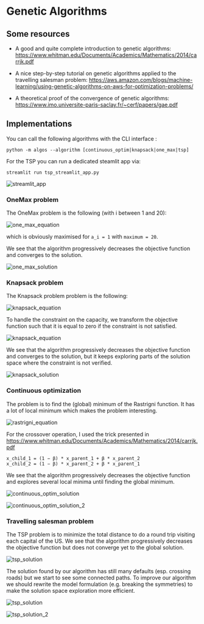 # Genetic Algorithms

## Some resources

- A good and quite complete introduction to genetic algorithms: 
  https://www.whitman.edu/Documents/Academics/Mathematics/2014/carrjk.pdf
  
- A nice step-by-step tutorial on genetic algorithms applied to the travelling salesman problem: 
  https://aws.amazon.com/blogs/machine-learning/using-genetic-algorithms-on-aws-for-optimization-problems/
  
- A theoretical proof of the convergence of genetic algorithms:
  https://www.imo.universite-paris-saclay.fr/~cerf/papers/gae.pdf
  
## Implementations

You can call the following algorithms with the CLI interface :
```
python -m algos --algorithm [continuous_optim|knapsack|one_max|tsp]
```

For the TSP you can run a dedicated steamlit app via:
```
streamlit run tsp_streamlit_app.py 
```

![streamlit_app](media/streamlit_tsp.gif)

### OneMax problem

The OneMax problem is the following (with i between 1 and 20):

![one_max_equation](media/one_max_equation.png)

which is obviously maximised for `a_i = 1` with `maximum = 20`.

We see that the algorithm progressively decreases the objective function and converges to the solution.

![one_max_solution](media/one_max.png)

### Knapsack problem

The Knapsack problem problem is the following:

![knapsack_equation](media/knapsack_equation.png)

To handle the constraint on the capacity, we transform the objective function such that it is equal to zero if the
constraint is not satisfied.

![knapsack_equation](media/knapsack_equation_2.png)

We see that the algorithm progressively decreases the objective function and converges to the solution, but it keeps
exploring parts of the solution space where the constraint is not verified.

![knapsack_solution](media/knapsack.png)

### Continuous optimization

The problem is to find the (global) minimum of the Rastrigni function. It has a lot of local minimum which makes the
problem interesting.

![rastrigni_equation](media/Rastrigin_function.png)

For the crossover operation, I used the trick presented in https://www.whitman.edu/Documents/Academics/Mathematics/2014/carrjk.pdf

```
x_child_1 = (1 − β) * x_parent_1 + β * x_parent_2
x_child_2 = (1 − β) * x_parent_2 + β * x_parent_1
```

We see that the algorithm progressively decreases the objective function and explores several local minima until
finding the global minimum.

![continuous_optim_solution](media/continuous_optim.png)

![continuous_optim_solution_2](media/continuous_optim_2.png)

### Travelling salesman problem

The TSP problem is to minimize the total distance to do a round trip visiting each capital of the US.
We see that the algorithm progressively decreases the objective function but does not converge yet to the global 
solution.

![tsp_solution](media/tsp.png)

The solution found by our algorithm has still many defaults (esp. crossing roads) but we start to see some connected
paths. To improve our algorithm we should rewrite the model formulation (e.g. breaking the symmetries) to make the
solution space exploration more efficient.

![tsp_solution](media/tsp_2.png)

![tsp_solution_2](media/tsp_solution.jpeg)




